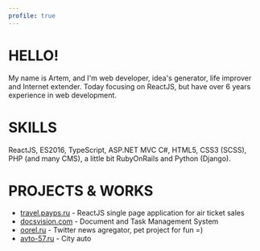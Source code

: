 ```yaml
---
profile: true
---
```


# HELLO!

My name is Artem, and I'm web developer, idea's generator, life improver and Internet extender. Today focusing on ReactJS, but
have over 6 years experience in web development. 

# SKILLS
ReactJS, ES2016, TypeScript, ASP.NET MVC C#, HTML5, CSS3 (SCSS), PHP (and many CMS), a little bit RubyOnRails and Python (Django).

# PROJECTS & WORKS

- [travel.payps.ru](http://travel.payps.ru) - ReactJS single page application for air ticket sales
- [docsvision.com](http://www.docsvision.com/products/legkiy-klient/) - Document and Task Management System
- [oorel.ru](http://oorel.ru) - Twitter news agregator, pet project for fun =)
- [avto-57.ru](http://avto-57.ru) - City auto
